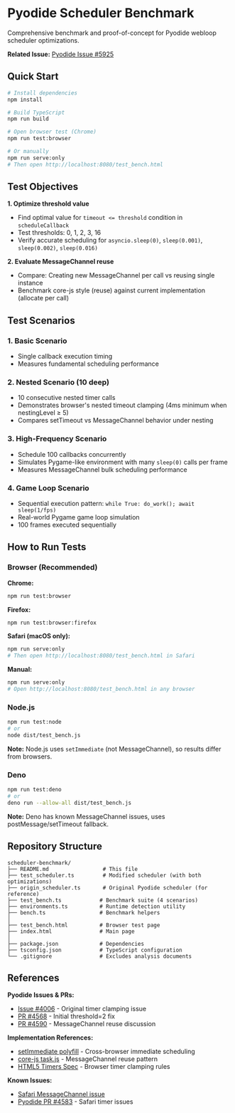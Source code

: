 # Pyodide Scheduler Benchmark

Comprehensive benchmark and proof-of-concept for Pyodide webloop scheduler optimizations.

**Related Issue:** [Pyodide Issue #5925](https://github.com/pyodide/pyodide/issues/5925)


## Quick Start

```bash
# Install dependencies
npm install

# Build TypeScript
npm run build

# Open browser test (Chrome)
npm run test:browser

# Or manually
npm run serve:only
# Then open http://localhost:8080/test_bench.html
```

## Test Objectives

**1. Optimize threshold value**
- Find optimal value for `timeout <= threshold` condition in `scheduleCallback`
- Test thresholds: 0, 1, 2, 3, 16
- Verify accurate scheduling for `asyncio.sleep(0)`, `sleep(0.001)`, `sleep(0.002)`, `sleep(0.016)`

**2. Evaluate MessageChannel reuse**
- Compare: Creating new MessageChannel per call vs reusing single instance
- Benchmark core-js style (reuse) against current implementation (allocate per call)

## Test Scenarios

### 1. Basic Scenario
- Single callback execution timing
- Measures fundamental scheduling performance

### 2. Nested Scenario (10 deep)
- 10 consecutive nested timer calls
- Demonstrates browser's nested timeout clamping (4ms minimum when nestingLevel ≥ 5)
- Compares setTimeout vs MessageChannel behavior under nesting

### 3. High-Frequency Scenario
- Schedule 100 callbacks concurrently
- Simulates Pygame-like environment with many `sleep(0)` calls per frame
- Measures MessageChannel bulk scheduling performance

### 4. Game Loop Scenario  
- Sequential execution pattern: `while True: do_work(); await sleep(1/fps)`
- Real-world Pygame game loop simulation
- 100 frames executed sequentially

## How to Run Tests

### Browser (Recommended)

**Chrome:**
```bash
npm run test:browser
```

**Firefox:**
```bash
npm run test:browser:firefox
```

**Safari (macOS only):**
```bash
npm run serve:only
# Then open http://localhost:8080/test_bench.html in Safari
```

**Manual:**
```bash
npm run serve:only
# Open http://localhost:8080/test_bench.html in any browser
```

### Node.js

```bash
npm run test:node
# or
node dist/test_bench.js
```

**Note:** Node.js uses `setImmediate` (not MessageChannel), so results differ from browsers.

### Deno

```bash
npm run test:deno
# or
deno run --allow-all dist/test_bench.js
```

**Note:** Deno has known MessageChannel issues, uses postMessage/setTimeout fallback.



## Repository Structure

```
scheduler-benchmark/
├── README.md                 # This file
├── test_scheduler.ts         # Modified scheduler (with both optimizations)
├── origin_scheduler.ts       # Original Pyodide scheduler (for reference)
├── test_bench.ts            # Benchmark suite (4 scenarios)
├── environments.ts          # Runtime detection utility
├── bench.ts                 # Benchmark helpers
│
├── test_bench.html          # Browser test page
├── index.html               # Main page
│
├── package.json             # Dependencies
├── tsconfig.json            # TypeScript configuration
└── .gitignore               # Excludes analysis documents
```


## References

**Pyodide Issues & PRs:**
- [Issue #4006](https://github.com/pyodide/pyodide/issues/4006) - Original timer clamping issue
- [PR #4568](https://github.com/pyodide/pyodide/pull/4568) - Initial threshold=2 fix
- [PR #4590](https://github.com/pyodide/pyodide/pull/4590) - MessageChannel reuse discussion

**Implementation References:**
- [setImmediate polyfill](https://github.com/YuzuJS/setImmediate) - Cross-browser immediate scheduling
- [core-js task.js](https://github.com/zloirock/core-js/blob/master/packages/core-js/internals/task.js) - MessageChannel reuse pattern
- [HTML5 Timers Spec](https://html.spec.whatwg.org/multipage/timers-and-user-prompts.html#timers) - Browser timer clamping rules

**Known Issues:**
- [Safari MessageChannel issue](https://github.com/zloirock/core-js/issues/624)
- [Pyodide PR #4583](https://github.com/pyodide/pyodide/pull/4583) - Safari timer issues
